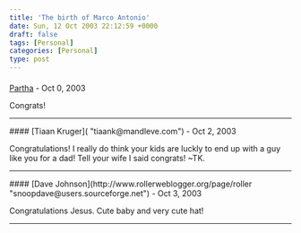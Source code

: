 ```yaml
---
title: 'The birth of Marco Antonio'
date: Sun, 12 Oct 2003 22:12:59 +0000
draft: false
tags: [Personal]
categories: [Personal]
type: post
---
```



#### 
[Partha]( "") - <time datetime="2003-10-12 22:28:07">Oct 0, 2003</time>

Congrats!
<hr />
#### 
[Tiaan Kruger]( "tiaank@mandleve.com") - <time datetime="2003-10-14 12:32:07">Oct 2, 2003</time>

Congratulations! I really do think your kids are luckly to end up with a guy like you for a dad! Tell your wife I said congrats! ~TK.
<hr />
#### 
[Dave Johnson](http://www.rollerweblogger.org/page/roller "snoopdave@users.sourceforge.net") - <time datetime="2003-10-15 14:18:53">Oct 3, 2003</time>

Congratulations Jesus. Cute baby and very cute hat!
<hr />
